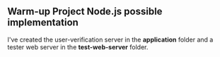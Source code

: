 ## Warm-up Project Node.js possible implementation

I've created the user-verification server in the **application** folder and a tester web server in the **test-web-server** folder.
